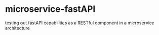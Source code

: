 # microservice-fastAPI
testing out fastAPI capabilities as a RESTful component in a microservice architecture

